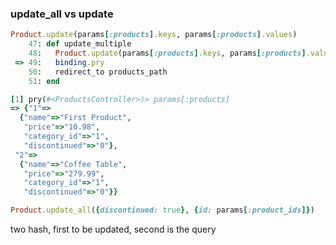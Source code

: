 ### update_all vs update

```ruby
Product.update(params[:products].keys, params[:products].values)
    47: def update_multiple
    48:   Product.update(params[:products].keys, params[:products].values)
 => 49:   binding.pry
    50:   redirect_to products_path
    51: end

[1] pry(#<ProductsController>)> params[:products]
=> {"1"=>
  {"name"=>"First Product",
   "price"=>"10.98",
   "category_id"=>"1",
   "discontinued"=>"0"},
 "2"=>
  {"name"=>"Coffee Table",
   "price"=>"279.99",
   "category_id"=>"1",
   "discontinued"=>"0"}}
```



```ruby
Product.update_all({discontinued: true}, {id: params[:product_ids]})
```

two hash, first to be updated, second is the query
